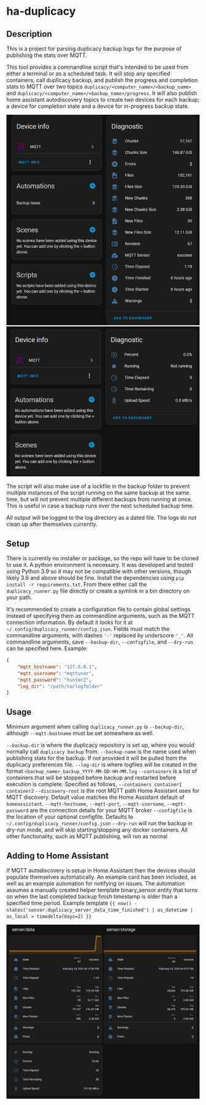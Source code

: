 # ha-duplicacy

## Description

This is a project for parsing duplicacy backup logs for the purpose of publishing the stats over MQTT.

This tool provides a commandline script that's intended to be used from either a terminal or as a scheduled task. It will stop any specified containers, call duplicacy backup, and publish the progress and completion stats to MQTT over two topics `duplicacy/<computer_name>/<backup_name>` and `duplicacy/<computer_name>/<backup_name>/progress`. It will also publish home assistant autodiscovery topics to create two devices for each backup; a device for completion state and a device for in-progress backup state.

![Backup Completion](img/duplicacy_completion.png) ![Backup Progress](img/duplicacy_progress.png)

The script will also make use of a lockfile in the backup folder to prevent multiple instances of the script running on the same backup at the same time, but will not prevent multiple different backups from running at once. This is useful in case a backup runs over the next scheduled backup time.

All output will be logged to the log directory as a dated file. The logs do not clean up after themselves currently.

## Setup

There is currently no installer or package, so the repo will have to be cloned to use it. A python environment is necessary. It was developed and tested using Python 3.9 so it may not be compatible with other versions, though likely 3.6 and above should be fine. Install the dependencies using `pip install -r requirements.txt`. From there either call the `duplicacy_runner.py` file directly or create a symlink in a bin directory on your path. 

It's recommended to create a configuration file to contain global settings instead of specifying them as commandline arguments, such as the MQTT connection information. By default it looks for it at `~/.config/duplicacy_runner/config.json`. Fields must match the commandline arguments, with dashes `'-'` replaced by underscore `'_'`. All commandline arguments, save `--backup-dir`, `--configfile`, and `--dry-run` can be specified here. Example:
```JSON
{
    "mqtt_hostname": "127.0.0.1",
    "mqtt_username": "mqttuser",
    "mqtt_password": "hunter2",
    "log_dir": "/path/to/logfolder"
}
```

## Usage

Minimum argument when calling `duplicacy_runner.py` is `--backup-dir`, although `--mqtt-hostname` must be set somewhere as well.

`--backup-dir` is where the duplicacy repository is set up, where you would normally call `duplicacy backup` from.
`--backup-name` is the name used when publishing stats for the backup. If not provided it will be pulled from the duplicacy preferences file.
`--log-dir` is where logfiles will be created in the format `<backup_name>_backup_YYYY-MM-DD-HH-MM.log`
`--containers` is a list of containers that will be stopped before backup and restarted before execution is complete. Specified as follows, `--containers container1 container2`
`--discovery-root` is the root MQTT path Home Assistant uses for MQTT discovery. Default value matches the Home Assistant default of `homeassistant`.
`--mqtt-hostname`, `--mqtt-port`, `--mqtt-username`, `--mqtt-password` are the connection details for your MQTT broker
`--configfile` is the location of your optional configfile. Defaults to `~/.config/duplicacy_runner/config.json`
`--dry-run` will run the backup in dry-run mode, and will skip starting/stopping any docker containers. All other functionality, such as MQTT publishing, will run as normal

## Adding to Home Assistant

If MQTT autodiscovery is setup in Home Assistant then the devices should populate themselves automatically. An example card has been included, as well as an example automation for notifying on issues. The automation assumes a manually created helper template binary_sensor entity that turns on when the last completed backup finish timestamp is older than a specified time period. Example template `{{ now() - states('sensor.duplicacy_server_data_time_finished') | as_datetime | as_local > timedelta(days=2) }}`

![Cards in Home Assistant](img/duplicacy_card.png)
